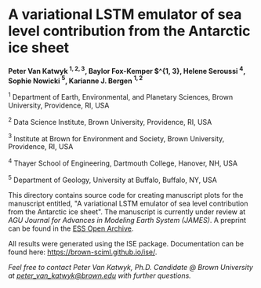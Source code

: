 # A variational LSTM emulator of sea level contribution from the Antarctic ice sheet

**Peter Van Katwyk $^{1,2,3}$, Baylor Fox-Kemper $^{1, 3}, Helene Seroussi $^{4}$, Sophie Nowicki $^{5}$, Karianne J. Bergen $^{1, 2}$**

$^{1}$ Department of Earth, Environmental, and Planetary Sciences, Brown University, Providence, RI, USA

$^{2}$ Data Science Institute, Brown University, Providence, RI, USA

$^{3}$ Institute at Brown for Environment and Society, Brown University, Providence, RI, USA

$^{4}$ Thayer School of Engineering, Dartmouth College, Hanover, NH, USA

$^{5}$ Department of Geology, University at Buffalo, Buffalo, NY, USA

This directory contains source code for creating manuscript plots for the manuscript entitled, "A variational LSTM emulator of sea level contribution from the Antarctic ice sheet". The manuscript is currently under review at *AGU Journal for Advances in Modeling Earth System (JAMES)*. A preprint can be found in the [ESS Open Archive](https://doi.org/10.22541/essoar.168874913.31606296/v1).

All results were generated using the ISE package. Documentation can be found here: <https://brown-sciml.github.io/ise/>.

*Feel free to contact Peter Van Katwyk, Ph.D. Candidate @ Brown University at peter_van_katwyk@brown.edu with further questions.*
